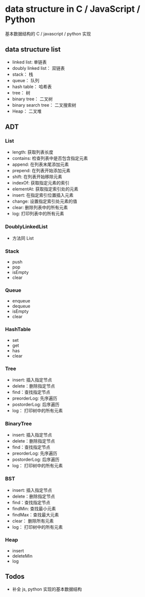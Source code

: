 # data structure in C / JavaScript / Python

基本数据结构的 C / javascript / python 实现

## data structure list
- linked list: 单链表
- doubly linked list： 双链表
- stack： 栈
- queue： 队列
- hash table： 哈希表
- tree： 树
- binary tree： 二叉树
- binary search tree： 二叉搜索树
- Heap： 二叉堆

## ADT
### List
- length: 获取列表长度
- contains: 检查列表中是否包含指定元素
- append: 在列表末尾添加元素
- prepend: 在列表开始添加元素
- shift: 在列表开始移除元素
- indexOf: 获取指定元素的索引
- elementAt: 获取指定索引处的元素
- insert: 在指定索引位置插入元素
- change: 设置指定索引处元素的值
- clear: 删除列表中的所有元素
- log: 打印列表中的所有元素


### DoublyLinkedList
- 方法同 List

### Stack
- push
- pop
- isEmpty
- clear

### Queue
- enqueue
- dequeue
- isEmpty
- clear

### HashTable
- set
- get
- has
- clear

### Tree
- insert: 插入指定节点
- delete：删除指定节点
- find：查找指定节点
- preorderLog: 先序遍历
- postorderLog: 后序遍历
- log： 打印树中的所有元素

### BinaryTree
- insert: 插入指定节点
- delete：删除指定节点
- find：查找指定节点
- preorderLog: 先序遍历
- postorderLog: 后序遍历
- log： 打印树中的所有元素

### BST
- insert: 插入指定节点
- delete：删除指定节点
- find：查找指定节点
- findMin: 查找最小元素
- findMax：查找最大元素
- clear： 删除所有元素
- log： 打印树中的所有元素

### Heap
- insert
- deleteMin
- log

## Todos
- 补全 js, python 实现的基本数据结构

